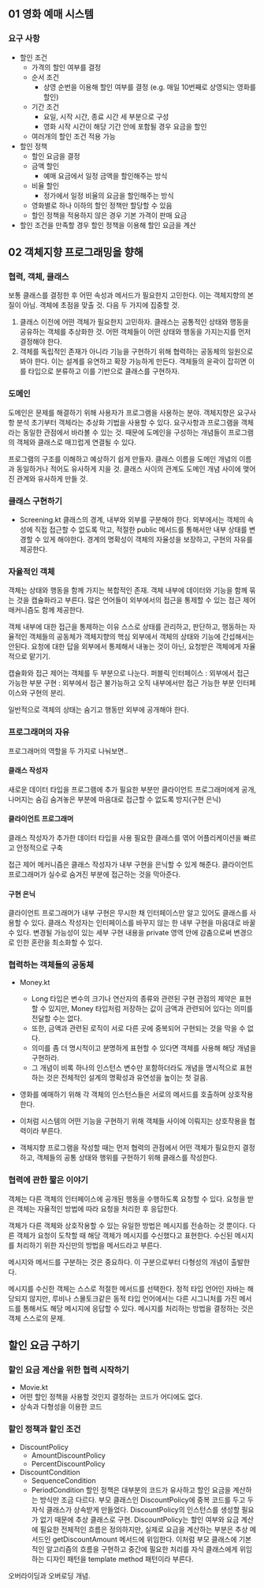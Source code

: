 ## 01 영화 예매 시스템

### 요구 사항
- 할인 조건
    - 가격의 할인 여부를 결정
    - 순서 조건
        - 상영 순번을 이용해 할인 여부를 결정 (e.g. 매일 10번째로 상영되는 영화를 할인)
    - 기간 조건
        - 요일, 시작 시간, 종료 시간 세 부분으로 구성
        - 영화 시작 시간이 해당 기간 안에 포함될 경우 요금을 할인
    - 여러개의 할인 조건 적용 가능
- 할인 정책
    - 할인 요금을 결정
    - 금액 할인
        - 예매 요금에서 일정 금액을 할인해주는 방식
    - 비율 할인
        - 정가에서 일정 비율의 요금을 할인해주는 방식
    - 영화별로 하나 이하의 할인 정책만 할당할 수 있음
    - 할인 정책을 적용하지 않은 경우 기본 가격이 판매 요금
- 할인 조건을 만족할 경우 할인 정책을 이용해 할인 요금을 계산

## 02 객체지향 프로그래밍을 향해

### 협력, 객체, 클래스
보통 클래스를 결정한 후 어떤 속성과 메서드가 필요한지 고민한다.
이는 객체지향의 본질이 아님.
객체에 초점을 맞출 것. 다음 두 가지에 집중할 것.
1. 클래스 이전에 어떤 객체가 필요한지 고민하자. 클래스는 공통적인 상태와 행동을 공유하는 객체를 추상화한 것. 어떤 객체들이 어떤 상태와 행동을 가지는지를 먼저 결정해야 한다.
2. 객체를 독립적인 존재가 아니라 기능을 구현하기 위해 협력하는 공동체의 일원으로 봐야 한다. 이는 설계를 유연하고 확장 가능하게 만든다. 객체들의 윤곽이 잡히면 이를 타입으로 분류하고 이를 기반으로 클래스를 구현하자.

### 도메인
도메인은 문제를 해결하기 위해 사용자가 프로그램을 사용하는 분야.
객체지향은 요구사항 분석 초기부터 객체라는 추상화 기법을 사용할 수 있다.
요구사항과 프로그램을 객체라는 동일한 관점에서 바라볼 수 있는 것.
때문에 도메인을 구성하는 개념들이 프로그램의 객체와 클래스로 매끄럽게 연결될 수 있다.

프로그램의 구조를 이해하고 예상하기 쉽게 만들자.
클래스 이름을 도메인 개념의 이름과 동일하거나 적어도 유사하게 지을 것.
클래스 사이의 관계도 도메인 개념 사이에 맺어진 관계와 유사하게 만들 것.

### 클래스 구현하기
- Screening.kt
클래스의 경계, 내부와 외부를 구분해야 한다.
외부에서는 객체의 속성에 직접 접근할 수 없도록 막고, 적절한 public 메서드를 통해서만 내부 상태를 변경할 수 있게 해야한다.
경계의 명확성이 객체의 자율성을 보장하고, 구현의 자유를 제공한다.

### 자율적인 객체
객체는 상태와 행동을 함께 가지는 복합적인 존재.
객체 내부에 데이터와 기능을 함께 묶는 것을 캡슐화라고 부른다.
많은 언어들이 외부에서의 접근을 통제할 수 있는 접근 제어 매커니즘도 함께 제공한다.

객체 내부에 대한 접근을 통제하는 이유 
스스로 상태를 관리하고, 판단하고, 행동하는 자율적인 객체들의 공동체가 객체지향의 핵심
외부에서 객체의 상태와 기능에 간섭해서는 안된다.
요청에 대한 답을 외부에서 통제해서 내놓는 것이 아닌, 요청받은 객체에게 자율적으로 맡기기.

캡슐화와 접근 제어는 객체를 두 부분으로 나눈다.
퍼블릭 인터페이스 : 외부에서 접근 가능한 부분
구현 : 외부에서 접근 불가능하고 오직 내부에서만 접근 가능한 부분
인터페이스와 구현의 분리.

일반적으로 객체의 상태는 숨기고 행동만 외부에 공개해야 한다. 

### 프로그래머의 자유
프로그래머의 역할을 두 가지로 나눠보면..
#### 클래스 작성자
새로운 데이터 타입을 프로그램에 추가
필요한 부분만 클라이언트 프로그래머에게 공개, 나머지는 숨김 
숨겨놓은 부분에 마음대로 접근할 수 없도록 방지(구현 은닉)

#### 클라이언트 프로그래머
클래스 작성자가 추가한 데이터 타입을 사용
필요한 클래스를 엮어 어플리케이션을 빠르고 안정적으로 구축

접근 제어 메커니즘은 클래스 작성자가 내부 구현을 은닉할 수 있게 해준다.
클라이언트 프로그래머가 실수로 숨겨진 부분에 접근하는 것을 막아준다.

#### 구현 은닉
클라이언트 프로그래머가 내부 구현은 무시한 채 인터페이스만 알고 있어도 클래스를 사용할 수 있다.
클래스 작성자는 인터페이스를 바꾸지 않는 한 내부 구현을 마음대로 바꿀 수 있다.
변경될 가능성이 있는 세부 구현 내용을 private 영역 안에 감춤으로써 변경으로 인한 혼란을 최소화할 수 있다.

### 협력하는 객체들의 공동체
- Money.kt
    - Long 타입은 변수의 크기나 연산자의 종류와 관련된 구현 관점의 제약은 표현할 수 있지만, Money 타입처럼 저장하는 값이 금액과 관련되어 있다는 의미를 전달할 수는 없다.
    - 또한, 금액과 관련된 로직이 서로 다른 곳에 중복되어 구현되는 것을 막을 수 없다.
    - 의미를 좀 더 명시적이고 분명하게 표현할 수 있다면 객체를 사용해 해당 개념을 구현하라.
    - 그 개념이 비록 하나의 인스턴스 변수만 포함하더라도 개념을 명시적으로 표현하는 것은 전체적인 설계의 명확성과 유연성을 높이는 첫 걸음.

- 영화를 예매하기 위해 각 객체의 인스턴스들은 서로의 메서드를 호출하며 상호작용한다.
- 이처럼 시스템의 어떤 기능을 구현하기 위해 객체들 사이에 이뤄지는 상호작용을 협력이라 부른다.
- 객체지향 프로그램을 작성할 때는 먼저 협력의 관점에서 어떤 객체가 필요한지 결정하고, 객체들의 공통 상태와 행위를 구현하기 위해 클래스를 작성한다.

### 협력에 관한 짧은 이야기
객체는 다른 객체의 인터페이스에 공개된 행동을 수행하도록 요청할 수 있다.
요청을 받은 객체는 자율적인 방법에 따라 요청을 처리한 후 응답한다.

객체가 다른 객체와 상호작용할 수 있는 유일한 방법은 메시지를 전송하는 것 뿐이다.
다른 객체가 요청이 도착할 때 해당 객체가 메시지를 수신했다고 표현한다.
수신된 메시지를 처리하기 위한 자신만의 방법을 메서드라고 부른다.

메시지와 메서드를 구분하는 것은 중요하다. 이 구분으로부터 다형성의 개념이 출발한다.

메시지를 수신한 객체는 스스로 적절한 메서드를 선택한다. 
정적 타입 언어인 자바는 해당되지 않지만, 루비나 스몰토크같은 동적 타입 언어에서는 다른 시그니처를 가진 메서드를 통해서도 해당 메시지에 응답할 수 있다.
메시지를 처리하는 방법을 결정하는 것은 객체 스스로의 문제.

## 할인 요금 구하기

### 할인 요금 계산을 위한 협력 시작하기
- Movie.kt
- 어떤 할인 정책을 사용할 것인지 결정하는 코드가 어디에도 없다.
- 상속과 다형성을 이용한 코드

### 할인 정책과 할인 조건
- DiscountPolicy
  - AmountDiscountPolicy
  - PercentDiscountPolicy
- DiscountCondition
  - SequenceCondition
  - PeriodCondition 
할인 정책은 대부분의 코드가 유사하고 할인 요금을 계산하는 방식만 조금 다르다.
부모 클래스인 DiscountPolicy에 중복 코드를 두고 두 자식 클래스가 상속받게 만들었다.
DiscountPolicy의 인스턴스를 생성할 필요가 없기 때문에 추상 클래스로 구현.
DiscountPolicy는 할인 여부와 요금 계산에 필요한 전체적인 흐름은 정의하지만, 실제로 요금을 계산하는 부분은 추상 메서드인 getDiscountAmount 메서드에 위임한다. 
이처럼 부모 클래스에 기본적인 알고리즘의 흐름을 구현하고 중간에 필요한 처리를 자식 클래스에게 위임하는 디자인 패턴을 template method 패턴이라 부른다.

오버라이딩과 오버로딩 개념.

